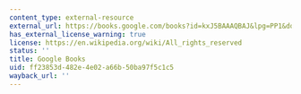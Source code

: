 ```yaml
---
content_type: external-resource
external_url: https://books.google.com/books?id=kxJ5BAAAQBAJ&lpg=PP1&dq=klein%20this%20changes%20everything&pg=PA337#v=onepage&q&f=false
has_external_license_warning: true
license: https://en.wikipedia.org/wiki/All_rights_reserved
status: ''
title: Google Books
uid: ff23853d-482e-4e02-a66b-50ba97f5c1c5
wayback_url: ''
---
```

